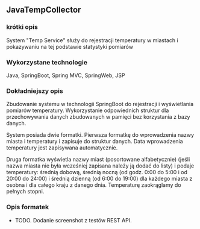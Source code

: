 ## JavaTempCollector

### krótki opis

System "Temp Service" służy do rejestracji temperatury w miastach i pokazywaniu na tej podstawie statystyki pomiarów

### Wykorzystane technologie

Java, SpringBoot, Spring MVC, SpringWeb, JSP

### Dokładniejszy opis

Zbudowanie systemu w technologii SpringBoot do rejestracji i
wyświetlania pomiarów temperatury. Wykorzystanie odpowiednich struktur dla przechowywania danych 
zbudowanych w pamięci bez korzystania z bazy danych.

System posiada dwie formatki. Pierwsza formatkę do wprowadzenia nazwy miasta i temperatury
i zapisuje do struktur danych. Data wprowadzenia temperatury jest
zapisywana automatycznie.

Druga formatka wyświetla nazwy miast (posortowane alfabetycznie) (jeśli
nazwa miasta nie była wcześniej zapisana należy ją dodać do listy) i
podaje temperatury: średnią dobową, średnią nocną (od godz. 0:00 do 5:00
i od 20:00 do 24:00) i średnią dzienną (od 6:00 do 19:00) dla każdego
miasta z osobna i dla całego kraju z danego dnia.
Temperaturę zaokrąglamy do pełnych stopni.

### Opis formatek

* TODO. Dodanie screenshot z testów REST API.
